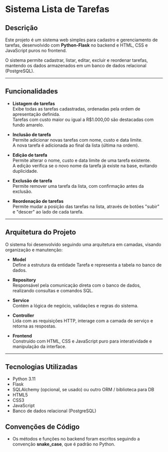 # Sistema Lista de Tarefas

## Descrição

Este projeto é um sistema web simples para cadastro e gerenciamento de tarefas, desenvolvido com **Python-Flask** no backend e HTML, CSS e JavaScript puros no frontend.

O sistema permite cadastrar, listar, editar, excluir e reordenar tarefas, mantendo os dados armazenados em um banco de dados relacional (PostgreSQL).

---

## Funcionalidades

- **Listagem de tarefas**  
  Exibe todas as tarefas cadastradas, ordenadas pela ordem de apresentação definida.  
  Tarefas com custo maior ou igual a R$1.000,00 são destacadas com fundo amarelo.

- **Inclusão de tarefa**  
  Permite adicionar novas tarefas com nome, custo e data limite.  
  A nova tarefa é adicionada ao final da lista (última na ordem).

- **Edição de tarefa**  
  Permite alterar o nome, custo e data limite de uma tarefa existente.  
  A edição verifica se o novo nome da tarefa já existe na base, evitando duplicidade.

- **Exclusão de tarefa**  
  Permite remover uma tarefa da lista, com confirmação antes da exclusão.

- **Reordenação de tarefas**  
  Permite mudar a posição das tarefas na lista, através de botões "subir" e "descer" ao lado de cada tarefa.

---

## Arquitetura do Projeto

O sistema foi desenvolvido seguindo uma arquitetura em camadas, visando organização e manutenção:

- **Model**  
  Define a estrutura da entidade Tarefa e representa a tabela no banco de dados.

- **Repository**  
  Responsável pela comunicação direta com o banco de dados, realizando consultas e comandos SQL.

- **Service**  
  Contém a lógica de negócio, validações e regras do sistema.

- **Controller**  
  Lida com as requisições HTTP, interage com a camada de serviço e retorna as respostas.

- **Frontend**  
  Construído com HTML, CSS e JavaScript puro para interatividade e manipulação da interface.

---

## Tecnologias Utilizadas

- Python 3.11 
- Flask  
- SQLAlchemy (opcional, se usado) ou outro ORM / biblioteca para DB  
- HTML5  
- CSS3  
- JavaScript 
- Banco de dados relacional (PostgreSQL)


## Convenções de Código

- Os métodos e funções no backend foram escritos seguindo a convenção **snake_case**, que é padrão no Python.  
